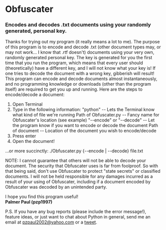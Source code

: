 Obfuscater
==========

<h3>Encodes and decodes .txt documents using your randomly generated, personal key.</h3>

Thanks for trying out my program (it really means a lot to me). The purpose of this program is to encode and decode .txt (other document types may, or may not work… I know that .rtf doesn't) documents using your very own, randomly generated personal key. The key is generated for you the first time that you run the program, which means that every user should (theoretically) have a different key, and I will not know what your key is! If one tries to decode the document with a wrong key, gibberish will result! This program can encode and decode documents almost instantaneously, and no programming knowledge or downloads (other than the program itself) are required to get you up and running. Here are the steps to encode/decode a document:

1. Open Terminal
2. Type in the following information: 
	"python" -- Lets the Terminal know what kind of file we're running
	Path of Obfuscater.py -- Fancy name for Obfuscater's location (see example)
	"--encode" or "--decode" -- Let the program know if you want to encode or decode the document
	Path of document -- Location of the document you wish to encode/decode
3. Press enter
4. Open the document!

…or more succinctly: ./Obfuscater.py {--encode | --decode} file.txt

NOTE: I cannot guarantee that others will not be able to decode your document. The security that Obfuscater uses is far from foolproof. So with that being said, don't use Obfuscater to protect "state secrets" or classified documents. I will not be held responsible for any damages incurred as a result of your using of Obfuscater, including if a document encoded by Obfuscater was decoded by an unintended party.

I hope you find this program useful! <br/>
<strong>Palmer Paul (pzp1997)</strong>

P.S. If you have any bug reports (please include the error message!), feature ideas, or just want to chat about Python in general, send me an email at pzpaul2002@yahoo.com or a <a href="https://twitter.com/pzp1997">tweet</a>.

